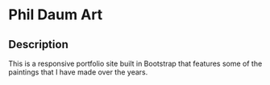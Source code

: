 # Phil Daum Art

## Description
This is a responsive portfolio site built in Bootstrap that features some of the paintings that I have made over the years.